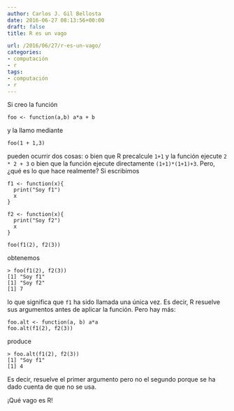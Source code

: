 ```yaml
---
author: Carlos J. Gil Bellosta
date: 2016-06-27 08:13:56+00:00
draft: false
title: R es un vago

url: /2016/06/27/r-es-un-vago/
categories:
- computación
- r
tags:
- computación
- r
---
```


Si creo la función



    foo <- function(a,b) a*a + b



y la llamo mediante



    foo(1 + 1,3)



pueden ocurrir dos cosas: o bien que R precalcule `1+1` y la función ejecute `2 * 2 + 3` o bien que la función ejecute directamente `(1+1)*(1+1)+3`. Pero, ¿qué es lo que hace realmente? Si escribimos



    f1 <- function(x){
      print("Soy f1")
      x
    }

    f2 <- function(x){
      print("Soy f2")
      x
    }

    foo(f1(2), f2(3))



obtenemos



    > foo(f1(2), f2(3))
    [1] "Soy f1"
    [1] "Soy f2"
    [1] 7



lo que significa que `f1` ha sido llamada una única vez. Es decir, R resuelve sus argumentos antes de aplicar la función. Pero hay más:



    foo.alt <- function(a, b) a*a
    foo.alt(f1(2), f2(3))



produce



    > foo.alt(f1(2), f2(3))
    [1] "Soy f1"
    [1] 4



Es decir, resuelve el primer argumento pero no el segundo porque se ha dado cuenta de que no se usa.

¡Qué vago es R!
